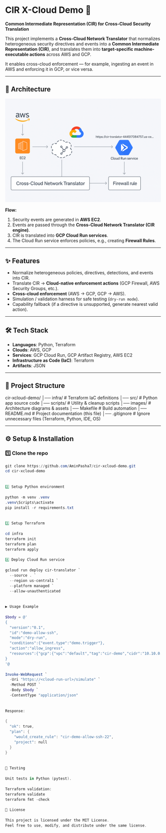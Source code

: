 # CIR X-Cloud Demo 🚀  
**Common Intermediate Representation (CIR) for Cross-Cloud Security Translation**

This project implements a **Cross-Cloud Network Translator** that normalizes heterogeneous security directives and events into a **Common Intermediate Representation (CIR)**, and translates them into **target-specific machine-executable actions** across AWS and GCP.  

It enables cross-cloud enforcement — for example, ingesting an event in AWS and enforcing it in GCP, or vice versa.  

---

## 📌 Architecture

![CIR Project Architecture](images/CIR%20project.png)

**Flow:**
1. Security events are generated in **AWS EC2**.  
2. Events are passed through the **Cross-Cloud Network Translator (CIR engine)**.  
3. CIR is translated into **GCP Cloud Run services**.  
4. The Cloud Run service enforces policies, e.g., creating **Firewall Rules**.  

---

## ✨ Features
- Normalize heterogeneous policies, directives, detections, and events into CIR.  
- Translate CIR → **Cloud-native enforcement actions** (GCP Firewall, AWS Security Groups, etc.).  
- **Cross-cloud enforcement** (AWS → GCP, GCP → AWS).  
- Simulation / validation harness for safe testing (`dry-run mode`).  
- Capability fallback (if a directive is unsupported, generate nearest valid action).  

---

## 🛠️ Tech Stack
- **Languages**: Python, Terraform  
- **Clouds**: AWS, GCP  
- **Services**: GCP Cloud Run, GCP Artifact Registry, AWS EC2  
- **Infrastructure as Code (IaC)**: Terraform  
- **Artifacts**: JSON  

---

## 📂 Project Structure
cir-xcloud-demo/
│── infra/ # Terraform IaC definitions
│── src/ # Python app source code
│── scripts/ # Utility & cleanup scripts
│── images/ # Architecture diagrams & assets
│── Makefile # Build automation
│── README.md # Project documentation (this file)
│── .gitignore # Ignore unnecessary files (Terraform, Python, IDE, OS)


---

## ⚙️ Setup & Installation

### 1️⃣ Clone the repo
```powershell
git clone https://github.com/AminPasha7/cir-xcloud-demo.git
cd cir-xcloud-demo


2️⃣ Setup Python environment

python -m venv .venv
.venv\Scripts\activate
pip install -r requirements.txt


3️⃣ Setup Terraform

cd infra
terraform init
terraform plan
terraform apply

4️⃣ Deploy Cloud Run service

gcloud run deploy cir-translator `
  --source . `
  --region us-central1 `
  --platform managed `
  --allow-unauthenticated


▶️ Usage Example

$body = @'
{
  "version":"0.1",
  "id":"demo-allow-ssh",
  "mode":"dry-run",
  "conditions":{"event.type":"demo.trigger"},
  "action":"allow_ingress",
  "resources":{"gcp":{"vpc":"default","tag":"cir-demo","cidr":"10.10.0.0/16","port":22}}
}
'@

Invoke-WebRequest `
  -Uri "https://<cloud-run-url>/simulate" `
  -Method POST `
  -Body $body `
  -ContentType "application/json"


Response:

{
  "ok": true,
  "plan": {
    "would_create_rule": "cir-demo-allow-ssh-22",
    "project": null
  }
}


🧪 Testing

Unit tests in Python (pytest).

Terraform validation:
terraform validate
terraform fmt -check

📜 License

This project is licensed under the MIT License.
Feel free to use, modify, and distribute under the same license.